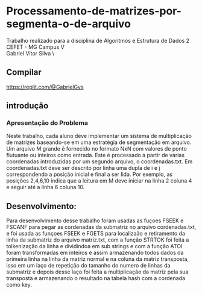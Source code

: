 # Processamento-de-matrizes-por-segmenta-o-de-arquivo

Trabalho realizado para a disciplina de Algoritmos e Estrutura de Dados 2 \
CEFET - MG Campus V \
Gabriel Vitor Silva \


## Compilar ##

https://replit.com/@GabrielGvs

## introdução ##
### Apresentação do Problema ###
Neste trabalho, cada aluno deve implementar um sistema de multiplicação de matrizes baseando-se em uma estratégia de segmentação em arquivo. Um arquivo M grande é fornecido no formato NxN com valores de ponto flutuante ou inteiros como entrada. Este é processado a partir de várias coordenadas introduzidas por um segundo arquivo, o coordenadas.txt. Em coordenadas.txt deve ser descrito por linha uma dupla de i e j correspondendo a posição inicial e final a ser lida. Por exemplo, as posições 2,4,6,10 indica que a leitura em M deve iniciar na linha 2 coluna 4 e seguir até a linha 6 coluna 10. 

## Desenvolvimento: #
Para desenvolvimento desse trabalho foram usadas as fuçoes FSEEK e FSCANF para pegar as cordenadas da submatriz no arquivo cordenadas.txt, e foi usada as funçoes FSEEK e FGETS para localizaão e retiramento da linha da submatriz do arquivo matriz.txt, com a função STRTOK foi feita a tolkenização da linha e dividindoa em sub strings e com a função ATOI foram transformadas em inteiros e assim armazenando todos dados da primeira linha na linha da matriz normal e na coluna da matriz transposta, isso em um laço de repetição do tamanho do numero de linhas da submatriz e depois desse laço foi feita a multiplicação da matriz pela sua transposta e armazenando o resultado na tabela hash com a cordenada como key.
